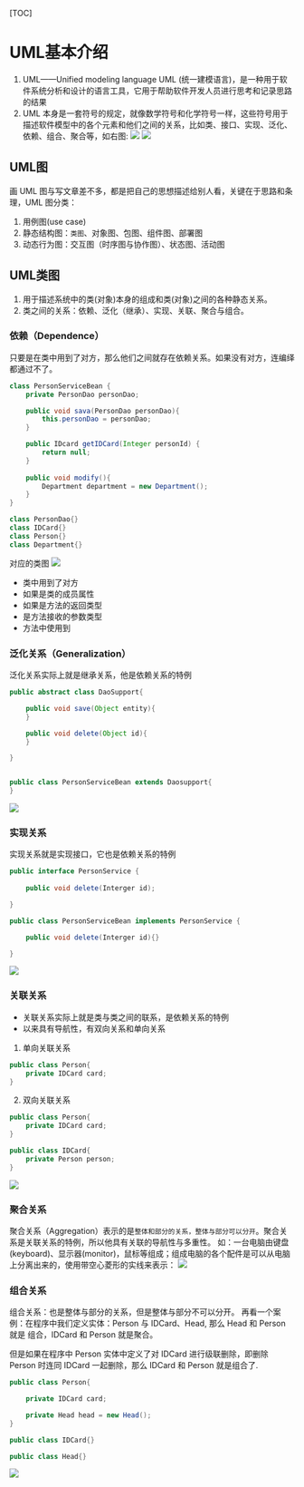 [TOC]
# UML基本介绍
1. UML——Unified modeling language UML (统一建模语言)，是一种用于软件系统分析和设计的语言工具，它用于帮助软件开发人员进行思考和记录思路的结果
2. UML 本身是一套符号的规定，就像数学符号和化学符号一样，这些符号用于描述软件模型中的各个元素和他们之间的关系，比如类、接口、实现、泛化、依赖、组合、聚合等，如右图:
![](vx_images/1301806160361.png)
![](vx_images/3652906178787.png)
## UML图
画 UML 图与写文章差不多，都是把自己的思想描述给别人看，关键在于思路和条理，UML 图分类：

1. 用例图(use case)
2. 静态结构图：`类图`、对象图、包图、组件图、部署图
2. 动态行为图：交互图（时序图与协作图）、状态图、活动图

## UML类图
1. 用于描述系统中的类(对象)本身的组成和类(对象)之间的各种静态关系。
2. 类之间的关系：依赖、泛化（继承）、实现、关联、聚合与组合。

### 依赖（Dependence）
只要是在类中用到了对方，那么他们之间就存在依赖关系。如果没有对方，连编绎都通过不了。

```java
class PersonServiceBean {
    private PersonDao personDao;

    public void sava(PersonDao personDao){
        this.personDao = personDao;
    }

    public IDcard getIDCard(Integer personId) {
        return null;
    } 
    
    public void modify(){
        Department department = new Department();    
    }
}

class PersonDao{}
class IDCard{}
class Person{}
class Department{}
```
对应的类图
![](vx_images/1709620206654.png)

* 类中用到了对方
* 如果是类的成员属性
* 如果是方法的返回类型
* 是方法接收的参数类型
* 方法中使用到

### 泛化关系（Generalization）
泛化关系实际上就是继承关系，他是依赖关系的特例
```java
public abstract class DaoSupport{ 

    public void save(Object entity){
    }

    public void delete(Object id){
    }

}


public class PersonServiceBean extends Daosupport{
}

```
![](vx_images/5223122226820.png)
### 实现关系
实现关系就是实现接口，它也是依赖关系的特例
```java
public interface PersonService { 
    
    public void delete(Interger id);

}

public class PersonServiceBean implements PersonService { 

    public void delete(Interger id){}

}
```
![](vx_images/1774924219489.png)
### 关联关系
* 关联关系实际上就是类与类之间的联系，是依赖关系的特例
* 以来具有导航性，有双向关系和单向关系
1. 单向关联关系
```java
public class Person{
    private IDCard card;
}
```
2. 双向关联关系

```java
public class Person{
    private IDCard card;
}

public class IDCard{
    private Person person;
}
```
![](vx_images/4024827216044.png)

### 聚合关系

   聚合关系（Aggregation）表示的是`整体和部分的关系，整体与部分可以分开`。聚合关系是关联关系的特例，所以他具有关联的导航性与多重性。
   如：一台电脑由键盘(keyboard)、显示器(monitor)，鼠标等组成；组成电脑的各个配件是可以从电脑上分离出来的，使用带空心菱形的实线来表示：
![](vx_images/4658728211798.png)
### 组合关系
组合关系：也是整体与部分的关系，但是整体与部分不可以分开。
再看一个案例：在程序中我们定义实体：Person 与 IDCard、Head, 那么 Head 和 Person 就是 组合，IDCard 和
Person 就是聚合。

但是如果在程序中 Person 实体中定义了对 IDCard 进行级联删除，即删除 Person 时连同 IDCard 一起删除，那么 IDCard  和 Person 就是组合了.

```java
public class Person{ 

    private IDCard card;

    private Head head = new Head();
}

public class IDCard{} 

public class Head{}

```
![](vx_images/4456829229678.png)